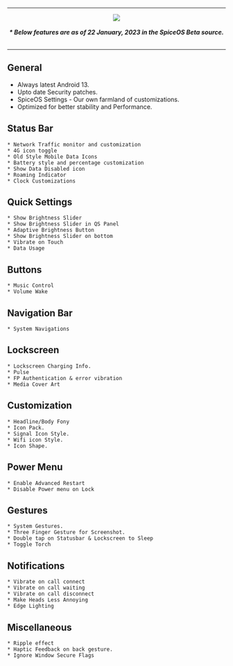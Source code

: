 <div align="center">
<hr>
<img src="https://github.com/SpiceOS/xda_template/blob/13/Banner/header.png?raw=true">
<br>
<br>
<strong><i>* Below features are as of 22 January, 2023 in the SpiceOS Beta source.</i></strong>
<br>
<br>
<hr>
</div>

General
----------
* Always latest Android 13.
* Upto date Security patches.
* SpiceOS Settings - Our own farmland of customizations.
* Optimized for better stability and Performance.

Status Bar
----------
    * Network Traffic monitor and customization
    * 4G icon toggle
    * Old Style Mobile Data Icons
    * Battery style and percentage customization
    * Show Data Disabled icon
    * Roaming Indicator
    * Clock Customizations

Quick Settings
----------
    * Show Brightness Slider
    * Show Brightness Slider in QS Panel
    * Adaptive Brightness Button
    * Show Brightness Slider on bottom
    * Vibrate on Touch
    * Data Usage

Buttons
----------
    * Music Control
    * Volume Wake

Navigation Bar
----------
    * System Navigations

Lockscreen
----------
    * Lockscreen Charging Info.
    * Pulse
    * FP Authentication & error vibration
    * Media Cover Art

Customization
----------
    * Headline/Body Fony
    * Icon Pack.
    * Signal Icon Style.
    * Wifi icon Style.
    * Icon Shape.

Power Menu
----------
    * Enable Advanced Restart
    * Disable Power menu on Lock

Gestures
----------
    * System Gestures.
    * Three Finger Gesture for Screenshot.
    * Double tap on Statusbar & Lockscreen to Sleep
    * Toggle Torch

Notifications
----------
    * Vibrate on call connect
    * Vibrate on call waiting
    * Vibrate on call disconnect
    * Make Heads Less Annoying
    * Edge Lighting

Miscellaneous
----------
    * Ripple effect
    * Haptic Feedback on back gesture.
    * Ignore Window Secure Flags

